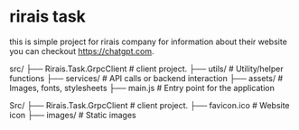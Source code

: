 # rirais task

this is simple project for rirais company for information about their website you can checkout 
https://chatgpt.com.


src/
├── Rirais.Task.GrpcClient  # client project.
├── utils/       # Utility/helper functions
├── services/    # API calls or backend interaction
├── assets/      # Images, fonts, stylesheets
├── main.js      # Entry point for the application

Src/
├── Rirais.Task.GrpcClient  # client project.
├── favicon.ico # Website icon
├── images/     # Static images